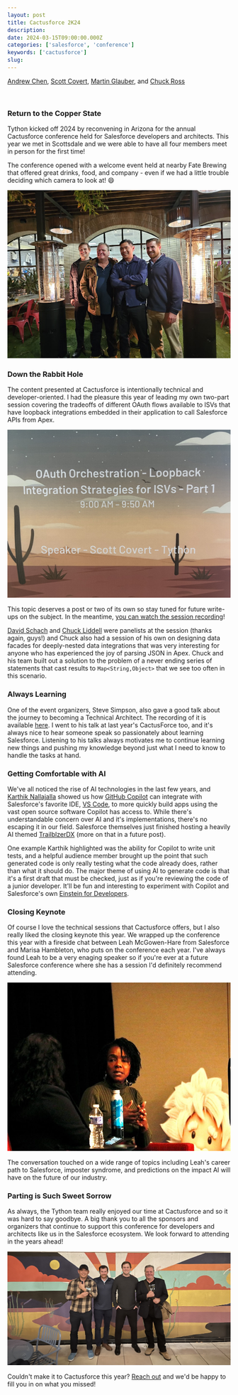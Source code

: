 ```yaml
---
layout: post
title: Cactusforce 2K24
description:
date: 2024-03-15T09:00:00.000Z
categories: ['salesforce', 'conference']
keywords: ['cactusforce']
slug:
---
```


[Andrew Chen](https://www.linkedin.com/in/ndrewr/), [Scott Covert](https://www.linkedin.com/in/scottbcovert/), [Martin Glauber](https://www.linkedin.com/in/martin-glauber-583b143a/), and [Chuck Ross](https://www.linkedin.com/in/chivalry/)

<br/>

### Return to the Copper State

Tython kicked off 2024 by reconvening in Arizona for the annual Cactusforce conference held for Salesforce developers and architects. This year we met in Scottsdale and we were able to have all four members meet in person for the first time!

The conference opened with a welcome event held at nearby Fate Brewing that offered great drinks, food, and company - even if we had a little trouble deciding which camera to look at! :smile:

![Welcome Event Team Photo](/images/2024-03-15-cactusforce-2k24-welcome-event-team-photo.jpeg)

### Down the Rabbit Hole

The content presented at Cactusforce is intentionally technical and developer-oriented. I had the pleasure this year of leading my own two-part session covering the tradeoffs of different OAuth flows available to ISVs that have loopback integrations embedded in their application to call Salesforce APIs from Apex.

![OAuth Orchestration](/images/2024-03-15-cactusforce-2k24-presentation.jpg)

This topic deserves a post or two of its own so stay tuned for future write-ups on the subject. In the meantime, [you can watch the session recording](https://vimeo.com/showcase/10948502/video/914579193)!

[David Schach](https://www.linkedin.com/in/davidschach/) and [Chuck Liddell](https://www.linkedin.com/in/chuckliddell/) were panelists at the session (thanks again, guys!) and Chuck also had a session of his own on designing data facades for deeply-nested data integrations that was very interesting for anyone who has experienced the joy of parsing JSON in Apex. Chuck and his team built out a solution to the problem of a never ending series of statements that cast results to `Map<String,Object>` that we see too often in this scenario.

### Always Learning

One of the event organizers, Steve Simpson, also gave a good talk about the journey to becoming a Technical Architect. The recording of it is available [here](https://vimeo.com/showcase/10948502/video/907226309). I went to his talk at last year's CactusForce too, and it's always nice to hear someone speak so passionately about learning Salesforce. Listening to his talks always motivates me to continue learning new things and pushing my knowledge beyond just what I need to know to handle the tasks at hand. 

### Getting Comfortable with AI

We've all noticed the rise of AI technologies in the last few years, and [Karthik Nallajalla](https://www.linkedin.com/in/karthik-nallajalla-9200087/) showed us how [GitHub Copilot](https://github.com/features/copilot/) can integrate with Salesforce's favorite IDE, [VS Code](https://code.visualstudio.com), to more quickly build apps using the vast open source software Copilot has access to. While there's understandable concern over AI and it's implementations, there's no escaping it in our field. Salesforce themselves just finished hosting a heavily AI themed [TrailblzerDX](https://www.salesforce.com/trailblazerdx/) (more on that in a future post).

One example Karthik highlighted was the ability for Copilot to write unit tests, and a helpful audience member brought up the point that such generated code is only really testing what the code already does, rather than what it should do. The major theme of using AI to generate code is that it's a first draft that must be checked, just as if you're reviewing the code of a junior developer. It'll be fun and interesting to experiment with Copilot and Salesforce's own [Einstein for Developers](https://developer.salesforce.com/tools/vscode/en/einstein/einstein-overview).

### Closing Keynote

Of course I love the technical sessions that Cactusforce offers, but I also really liked the closing keynote this year. We wrapped up the conference this year with a fireside chat between Leah McGowen-Hare from Salesforce and Marisa Hambleton, who puts on the conference each year. I've always found Leah to be a very enaging speaker so if you're ever at a future Salesforce conference where she has a session I'd definitely recommend attending.

![Closing Keynote](/images/2024-03-15-cactusforce-2k24-closing-keynote.jpeg)

The conversation touched on a wide range of topics including Leah's career path to Salesforce, imposter syndrome, and predictions on the impact AI will have on the future of our industry.

### Parting is Such Sweet Sorrow

As always, the Tython team really enjoyed our time at Cactusforce and so it was hard to say goodbye. A big thank you to all the sponsors and organizers that continue to support this conference for developers and architects like us in the Salesforce ecosystem. We look forward to attending in the years ahead!

![Team Photo - Mural](/images/2024-03-15-cactusforce-2k24-mural-team-photo.jpg)

Couldn't make it to Cactusforce this year? [Reach out](mailto:support@tython.co) and we'd be happy to fill you in on what you missed!
